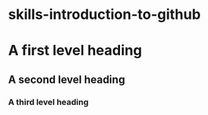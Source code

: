 # skills-introduction-to-github
# A first level heading
## A second level heading
### A third level heading
